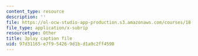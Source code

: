 ```yaml
---
content_type: resource
description: ''
file: https://ol-ocw-studio-app-production.s3.amazonaws.com/courses/18-01sc-single-variable-calculus-fall-2010/97d31165e7f954269d1bd1a9c2ff4590_wezQdmwolMU.vtt
file_type: application/x-subrip
resourcetype: Other
title: 3play caption file
uid: 97d31165-e7f9-5426-9d1b-d1a9c2ff4590
---
```

